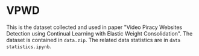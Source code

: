 # VPWD

This is the dataset collected and used in paper "Video Piracy Websites Detection using Continual Learning with Elastic Weight Consolidation". 
The dataset is contained in `data.zip`. 
The related data statistics are in `data statistics.ipynb`.
